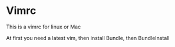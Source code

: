 Vimrc
=====

This is a vimrc for linux or Mac

At first you need a latest vim,
then install Bundle,
then BundleInstall
